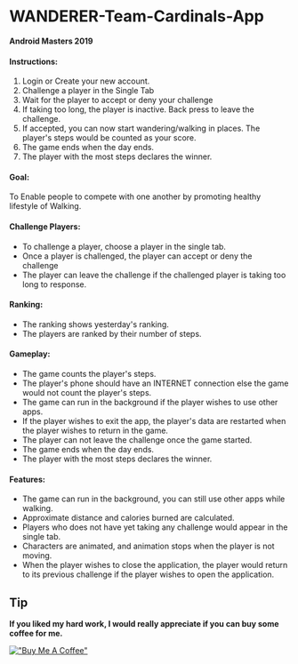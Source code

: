 # WANDERER-Team-Cardinals-App

**Android Masters 2019**

#### Instructions:
1. Login or Create your new account.
2. Challenge a player in the Single Tab
3. Wait for the player to accept or deny your challenge
4. If taking too long, the player is inactive. Back press to leave the challenge.
5. If accepted, you can now start wandering/walking in places. The player's steps would be counted as your score.
6. The game ends when the day ends.
7. The player with the most steps declares the winner.

#### Goal:
To Enable people to compete with one another by promoting healthy lifestyle of Walking.

#### Challenge Players:
- To challenge a player, choose a player in the single tab.
- Once a player is challenged, the player can accept or deny the challenge
- The player can leave the challenge if the challenged player is taking too long to response.

#### Ranking:
- The ranking shows yesterday's ranking.
- The players are ranked by their number of steps.

#### Gameplay:
- The game counts the player's steps.
- The player's phone should have an INTERNET connection else the game would not count the player's steps.
- The game can run in the background if the player wishes to use other apps.
- If the player wishes to exit the app, the player's data are restarted when the player wishes to return in the game.
- The player can not leave the challenge once the game started.
- The game ends when the day ends.
- The player with the most steps declares the winner.

#### Features:
- The game can run in the background, you can still use other apps while walking.
- Approximate distance and calories burned are calculated.
- Players who does not have yet taking any challenge would appear in the single tab.
- Characters are animated, and animation stops when the player is not moving.
- When the player wishes to close the application, the player would return to its previous challenge if the player wishes to open the application.

## Tip
**If you liked my hard work, I would really appreciate if you can buy some coffee for me.**

[!["Buy Me A Coffee"](https://www.buymeacoffee.com/assets/img/custom_images/orange_img.png)](https://www.buymeacoffee.com/frosteen)